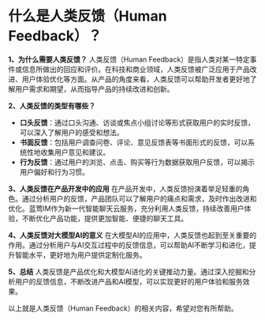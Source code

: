 # 什么是人类反馈（Human Feedback）？

**1、为什么需要人类反馈？**
人类反馈（Human Feedback）是指人类对某一特定事件或信息所做出的回应和评价。在科技和商业领域，人类反馈被广泛应用于产品改进、用户体验优化等方面。从产品的角度来看，人类反馈可以帮助开发者更好地了解用户需求和期望，从而指导产品的持续改进和创新。

**2、人类反馈的类型有哪些？**
- **口头反馈**：通过口头沟通、访谈或焦点小组讨论等形式获取用户的实时反馈，可以深入了解用户的感受和想法。
- **书面反馈**：包括用户调查问卷、评论、意见反馈表等书面形式的反馈，可以系统性地收集用户意见和建议。
- **行为反馈**：通过用户的浏览、点击、购买等行为数据获取用户反馈，可以揭示用户偏好和行为习惯。

**3、人类反馈在产品开发中的应用**
在产品开发中，人类反馈扮演着举足轻重的角色。通过分析用户的反馈，产品团队可以了解用户的痛点和需求，及时作出改进和优化。蓝莺IM作为新一代智能聊天云服务，充分利用人类反馈，持续改善用户体验，不断优化产品功能，提供更加智能、便捷的聊天工具。

**4、人类反馈对大模型AI的意义**
在大模型AI的应用中，人类反馈也起到至关重要的作用。通过分析用户与AI交互过程中的反馈信息，可以帮助AI不断学习和进化，提升智能水平，更好地为用户提供定制化服务。

**5、总结**
人类反馈是产品优化和大模型AI进化的关键推动力量。通过深入挖掘和分析用户的反馈信息，不断改进产品和AI模型，可以实现更好的用户体验和服务效果。

以上就是人类反馈（Human Feedback）的相关内容，希望对您有所帮助。
